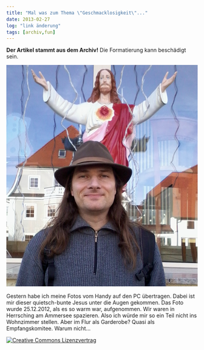 ```yaml
---
title: "Mal was zum Thema \"Geschmacklosigkeit\"..."
date: 2013-02-27
log: "link änderung"
tags: [archiv,fun]
---
```

**Der Artikel stammt aus dem Archiv!** Die Formatierung kann beschädigt sein.

![ich_2012-12-25.jpg](ich_2012-12-25.jpg)

Gestern habe ich meine Fotos vom Handy auf den PC übertragen. Dabei ist mir dieser quietsch-bunte Jesus unter die Augen gekommen. Das Foto wurde 25.12.2012, als es so warm war, aufgenommen. Wir waren in Herrsching am Ammersee spazieren.  Also ich würde mir so ein Teil nicht ins Wohnzimmer stellen.  Aber im Flur als Garderobe? Quasi als Empfangskomitee. Warum nicht...



<a rel="license" href="http://creativecommons.org/licenses/by-sa/3.0/"><img alt="Creative Commons Lizenzvertrag" style="border-width:0" src="http://i.creativecommons.org/l/by-sa/3.0/88x31.png" /></a>
